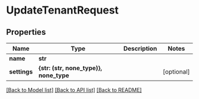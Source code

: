 # UpdateTenantRequest


## Properties
Name | Type | Description | Notes
------------ | ------------- | ------------- | -------------
**name** | **str** |  | 
**settings** | **{str: (str, none_type)}, none_type** |  | [optional] 

[[Back to Model list]](../README.md#documentation-for-models) [[Back to API list]](../README.md#documentation-for-api-endpoints) [[Back to README]](../README.md)


